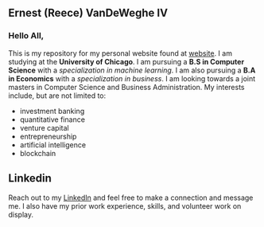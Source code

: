 ## Ernest (Reece) VanDeWeghe IV

### Hello All,
  This is my repository for my personal website found at [website](https://www.ernestvandeweghe.com). I am studying at the **University of Chicago**. I am pursuing a **B.S in Computer Science** with a *specialization in machine learning*. I am also pursuing a **B.A in Economics** with a *specialization in business*. I am looking towards a joint masters in Computer Science and Business Administration. My interests include, but are not limited to: 
 - investment banking
 - quantitative finance
 - venture capital
 - entrepreneurship
 - artificial intelligence
 - blockchain

## Linkedin
 Reach out to my [LinkedIn](https://www.linkedin.com/in/reece-vandeweghe/) and feel free to make a connection and message me. I also have my prior work experience, skills, and volunteer work on display. 
 

